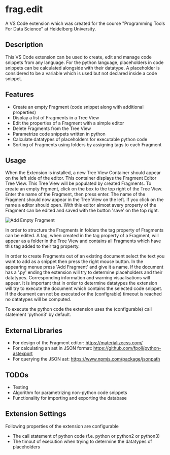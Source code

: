 # frag.edit

A VS Code extension which was created for the course "Programming Tools For Data Science" at Heidelberg University.

## Description

This VS Code extension can be used to create, edit and manage code snippets from any language. For the python language, placeholders in code snippets can be calculated alongside with their datatype.
A placeholder is considered to be a variable which is used but not declared inside a code snippet.

## Features

- Create an empty Fragment (code snippet along with additional properties)
- Display a list of Fragments in a Tree View
- Edit the properties of a Fragment with a simple editor
- Delete Fragments from the Tree View
- Parametrize code snippets written in python
- Calculate datatypes of placeholders for executable python code
- Sorting of Fragments using folders by assigning tags to each Fragment

## Usage

When the Extension is installed, a new Tree View Container should appear on the left side of the editor. This container displays the Fragment Editor Tree View. This Tree View will be populated by created Fragments. To create an empty Frgment, click on the box to the top right of the Tree View. Enter the name of the Fragment, then press enter. The name of the Fragment should now appear in the Tree View on the left. If you click on the name a editor should open. With this editor almost avery property of the Fragment can be edited and saved with the button 'save' on the top right.

![Add Empty Fragment](https://gifs.com/gif/add-empty-fragment-wVZ0Xw)

In order to structure the Fragments in folders the tag property of Fragments can be edited. A tag, when created in the tag property of a Fragment, will appear as a folder in the Tree View and contains all Fragments which have this tag added to their tag property.

In order to create Fragments out of an existing document select the text you want to add as a snippet then press the right mouse button. In the appearing menue press 'Add Fragment' and give it a name. If the document has a '.py' ending the extension will try to determine placeholders and their datatypes. Corresponding information and warning visualisations will appear. It is important that in order to determine datatypes the extension will try to execute the document which contains the selected code snippet. If the doument can not be executed or the (configrable) timeout is reached no datatypes will be computed.

To execute the python code the extension uses the (configurable) call statement 'python3' by default.

## External Libraries

- For design of the Fragment editor: https://materializecss.com/
- For calculating an ast in JSON format: https://github.com/fpoli/python-astexport
- For querying the JSON ast: https://www.npmjs.com/package/jsonpath


## TODOs

- Testing
- Algorithm for parametrizing non-python code snippets
- Functionality for importing and exporting the database

## Extension Settings

Following properties of the extension are configurable
- The call statement of python code (f.e. python or python2 or python3)
- The timout of execution when trying to determine the datatypes of placeholders